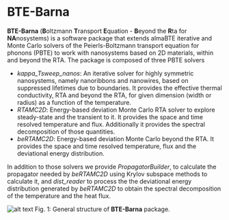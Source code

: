 # BTE-Barna
**BTE-Barna** (**B**oltzmann **T**ransport **E**quation - **B**eyond the **R**ta for **NA**nosystems) is a software package that extends almaBTE iterative and Monte Carlo solvers of
the Peierls-Boltzmann transport equation for phonons (PBTE) to work with nanosystems based on 2D materials, within and beyond the RTA.
The package is composed of three PBTE solvers
* _kappa_Tsweep_nanos_: An iterative solver for highly symmetric nanosystems, namely nanoribbons and nanowires, based on suppressed lifetimes due to boundaries. 
 It provides the effective thermal conductivity, RTA and beyond the RTA, for given dimension (width or radius) as a function of the temperature.
* _RTAMC2D_: Energy-based deviation Monte Carlo RTA solver to explore steady-state and the transient to it. It provides the space and time resolved temperature and flux.
Additionally it provides the spectral decomposition of those quantities.
* _beRTAMC2D_: Energy-based deviation Monte Carlo beyond the RTA. It provides the space and time resolved temperature, flux and the deviational energy distribution.


In addition to those solvers we provide _PropagatorBuilder_, to calculate the propagator needed by _beRTAMC2D_ using Krylov subspace
methods to calculate it, and *dist_reader* to process the the deviational energy distribution generated by _beRTAMC2D_ to obtain the spectral decomposition of the
temperature and the heat flux.

![alt text](https://github.com/sousaw/BTE-Barna/blob/main/doc/images/BTE-Barna.jpg)
Fig. 1: General structure of **BTE-Barna** package.

